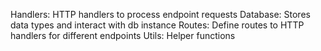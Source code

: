 Handlers: HTTP handlers to process endpoint requests
Database: Stores data types and interact with db instance
Routes: Define routes to HTTP handlers for different endpoints
Utils: Helper functions
